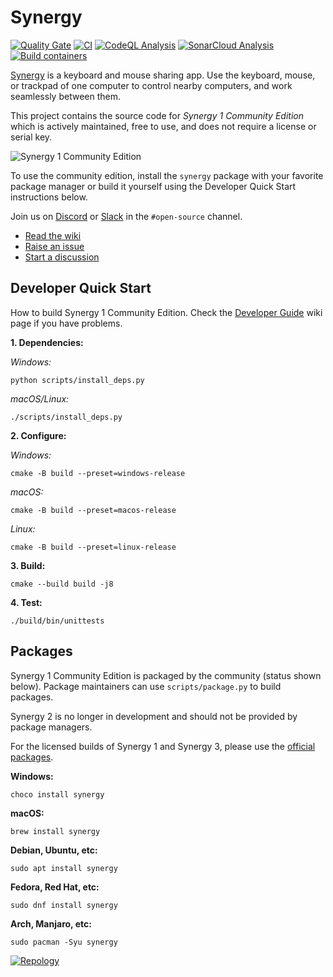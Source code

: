 # Synergy

[![Quality Gate](https://sonarcloud.io/api/project_badges/measure?project=symless_synergy-core&metric=alert_status)](https://sonarcloud.io/summary/new_code?id=symless_synergy-core)
[![CI](https://github.com/symless/synergy-core/actions/workflows/ci.yml/badge.svg)](https://github.com/symless/synergy-core/actions/workflows/ci.yml)
[![CodeQL Analysis](https://github.com/symless/synergy-core/actions/workflows/codeql-analysis.yml/badge.svg)](https://github.com/symless/synergy-core/actions/workflows/codeql-analysis.yml)
[![SonarCloud Analysis](https://github.com/symless/synergy-core/actions/workflows/sonarcloud-analysis.yml/badge.svg)](https://github.com/symless/synergy-core/actions/workflows/sonarcloud-analysis.yml)
[![Build containers](https://github.com/symless/synergy-core/actions/workflows/build-containers.yml/badge.svg)](https://github.com/symless/synergy-core/actions/workflows/build-containers.yml)

[Synergy](https://symless.com/synergy) is a keyboard and mouse sharing app. Use the keyboard, mouse, or trackpad of one computer to control nearby computers, and work seamlessly between them.

This project contains the source code for _Synergy 1 Community Edition_ which is actively maintained, free to use, and does not require a license or serial key.

![Synergy 1 Community Edition](https://github.com/user-attachments/assets/faf5bd69-336c-4bd0-ace3-e911f199d961)

To use the community edition, install the `synergy` package with your favorite package manager or build it yourself using the Developer Quick Start instructions below.

Join us on [Discord](https://discord.com/invite/xBFv6j7) or [Slack](https://synergy-app.slack.com/join/shared_invite/zt-d8if26fr-6x~TSTz4skGmTnFP5IPaww#/shared-invite/email) in the `#open-source` channel.

* [Read the wiki](https://github.com/symless/synergy/wiki)
* [Raise an issue](https://github.com/symless/synergy/issues)
* [Start a discussion](https://github.com/symless/synergy/discussions)

## Developer Quick Start

How to build Synergy 1 Community Edition. Check the [Developer Guide](https://github.com/symless/synergy-core/wiki/Developer-Guide) wiki page if you have problems.

**1. Dependencies:**

*Windows:*
```
python scripts/install_deps.py
```

*macOS/Linux:*
```
./scripts/install_deps.py
```

**2. Configure:**

*Windows:*
```
cmake -B build --preset=windows-release
```

*macOS:*
```
cmake -B build --preset=macos-release
```

*Linux:*
```
cmake -B build --preset=linux-release
```

**3. Build:**
```
cmake --build build -j8
```

**4. Test:**
```
./build/bin/unittests
```

## Packages

Synergy 1 Community Edition is packaged by the community (status shown below). Package maintainers can use `scripts/package.py` to build packages.

Synergy 2 is no longer in development and should not be provided by package managers.

For the licensed builds of Synergy 1 and Synergy 3, please use the [official packages](https://symless.com/synergy/download).

**Windows:**
```
choco install synergy
```

**macOS:**
```
brew install synergy
```

**Debian, Ubuntu, etc:**
```
sudo apt install synergy
```

**Fedora, Red Hat, etc:**
```
sudo dnf install synergy
```

**Arch, Manjaro, etc:**
```
sudo pacman -Syu synergy
```

[![Repology](https://repology.org/badge/vertical-allrepos/synergy.svg?exclude_unsupported=1)](https://repology.org/project/synergy/versions)
